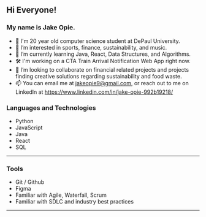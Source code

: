 ## Hi Everyone!
### My name is **Jake Opie**. 


- 👋 I'm 20 year old computer science student at DePaul University.
- 👀 I’m interested in sports, finance, sustainability, and music.
- 🌱 I’m currently learning Java, React, Data Structures, and Algorithms.
- 🛠️ I'm working on a CTA Train Arrival Notification Web App right now. 
- 💞️ I’m looking to collaborate on financial related projects and projects finding creative solutions regarding sustainability and food waste.
- 📫 You can email me at jakeopie9@gmail.com, or reach out to me on LinkedIn at https://www.linkedin.com/in/jake-opie-992b19218/

### Languages and Technologies
- Python
- JavaScript
- Java
- React
- SQL

---

### Tools
- Git / Github
- Figma
- Familiar with Agile, Waterfall, Scrum
- Familiar with SDLC and industry best practices
---
<!---
jopieji/jopieji is a ✨ special ✨ repository because its `README.md` (this file) appears on your GitHub profile.
You can click the Preview link to take a look at your changes.
--->
## 
